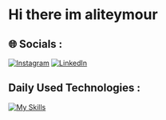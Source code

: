 
# Hi there im aliteymour
## 🌐 Socials :
[![Instagram](https://img.shields.io/badge/Instagram-%23E4405F.svg?logo=Instagram&logoColor=white)](https://instagram.com/aliteymouri_dev) [![LinkedIn](https://img.shields.io/badge/LinkedIn-%230077B5.svg?logo=linkedin&logoColor=white)](https://linkedin.com/in/Aliteymourii) 
## Daily Used Technologies :
[![My Skills](https://skillicons.dev/icons?i=python,js,html,css,django,git,github,gitlab)](https://skillicons.dev)
